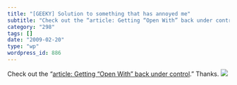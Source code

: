 ```yaml
---
title: "[GEEKY] Solution to something that has annoyed me"
subtitle: "Check out the “article: Getting “Open With” back under control"
category: "298"
tags: []
date: "2009-02-20"
type: "wp"
wordpress_id: 886
---
```

Check out the “[article: Getting “Open With” back under control](http://blog.pastie.org/2009/01/getting-open-with-back-under-control.html).” Thanks.
![](https://i0.wp.com/img.zemanta.com/pixy.gif?w=584)